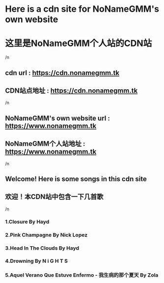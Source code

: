 # Here is a cdn site for NoNameGMM's own website
# 这里是NoNameGMM个人站的CDN站
/n
## cdn url : https://cdn.nonamegmm.tk
## CDN站点地址 : https://cdn.nonamegmm.tk
/n
## NoNameGMM's own website url : https://www.nonamegmm.tk
## NoNameGMM个人站地址 : https://www.nonamegmm.tk
/n
## Welcome! Here is some songs in this cdn site
## 欢迎！本CDN站中包含一下几首歌
/n
### 1.Closure By Hayd
### 2.Pink Champagne By Nick Lopez
### 3.Head In The Clouds By Hayd
### 4.Drowning By N i G H T S
### 5.Aquel Verano Que Estuve Enfermo - 我生病的那个夏天 By Zola


